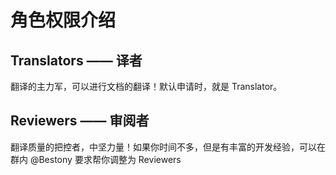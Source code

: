 # 角色权限介绍

## Translators —— 译者

翻译的主力军，可以进行文档的翻译！默认申请时，就是 Translator。

## Reviewers —— 审阅者

翻译质量的把控者，中坚力量！如果你时间不多，但是有丰富的开发经验，可以在群内 @Bestony 要求帮你调整为 Reviewers
